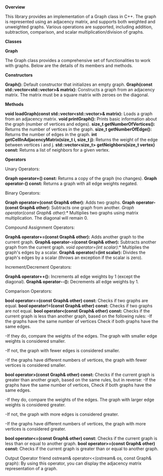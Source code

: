 **Overview**

This library provides an implementation of a Graph class in C++. The graph is represented using an adjacency matrix, and supports both weighted and unweighted graphs. Various operations are supported, including addition, subtraction, comparison, and scalar multiplication/division of graphs.

**Classes**

**Graph**

The Graph class provides a comprehensive set of functionalities to work with graphs. Below are the details of its members and methods.

**Constructors**

**Graph():** Default constructor that initializes an empty graph.
**Graph(const std::vector<std::vector<int>>& matrix):** Constructs a graph from an adjacency matrix. The matrix must be a square matrix with zeroes on the diagonal.

**Methods**

**void loadGraph(const std::vector<std::vector<int>>& matrix):** Loads a graph from an adjacency matrix.
**void printGraph():** Prints basic information about the graph (number of vertices and edges).
**size_t getNumberOfVertices():** Returns the number of vertices in the graph.
**size_t getNumberOfEdge():** Returns the number of edges in the graph.
**int getCellInAdjacencyMatrix(size_t i, size_t j):** Returns the weight of the edge between vertices i and j.
**std::vector<size_t> getNeighbors(size_t vertex) const:** Returns a list of neighbors for a given vertex.

**Operators**

Unary Operators:

**Graph operator+() const:** Returns a copy of the graph (no changes).
**Graph operator-() const:** Returns a graph with all edge weights negated.

Binary Operators:

**Graph operator+(const Graph& other):** Adds two graphs.
**Graph operator-(const Graph& other):** Subtracts one graph from another.
**Graph operator*(const Graph& other):** Multiplies two graphs using matrix multiplication. The diagonal will remain 0.

Compound Assignment Operators:

**Graph& operator+=(const Graph& other):** Adds another graph to the current graph.
**Graph& operator-=(const Graph& other):** Subtracts another graph from the current graph.
**void operator*=(int scalar):** Multiplies the graph's edges by a scalar.
**Graph& operator/=(int scalar):** Divides the graph's edges by a scalar (throws an exception if the scalar is zero).

Increment/Decrement Operators:

**Graph& operator++():** Increments all edge weights by 1 (except the diagonal).
**Graph& operator--():** Decrements all edge weights by 1.

Comparison Operators:

**bool operator==(const Graph& other) const:** Checks if two graphs are equal.
**bool operator!=(const Graph& other) const:** Checks if two graphs are not equal.
**bool operator<(const Graph& other) const:** Checks if the current graph is less than another graph, based on the following rules: 
-If the graphs have the same number of vertices Check if both graphs have the same edges.

-If they do, compare the weights of the edges. The graph with smaller edge weights is considered smaller.

-If not, the graph with fewer edges is considered smaller.

-If the graphs have different numbers of vertices, the graph with fewer vertices is considered smaller.

**bool operator>(const Graph& other) const:** Checks if the current graph is greater than another graph, based on the same rules, but in reverse:
-If the graphs have the same number of vertices, Check if both graphs have the same edges.

-If they do, compare the weights of the edges. The graph with larger edge weights is considered greater.

-If not, the graph with more edges is considered greater.

-If the graphs have different numbers of vertices, the graph with more vertices is considered greater.

**bool operator<=(const Graph& other) const:** Checks if the current graph is less than or equal to another graph.
**bool operator>=(const Graph& other) const:** Checks if the current graph is greater than or equal to another graph.

Output Operator
friend ostream& operator<<(ostream& os, const Graph& graph): By using this operator, you can display the adjacency matrix representation of a graph.
